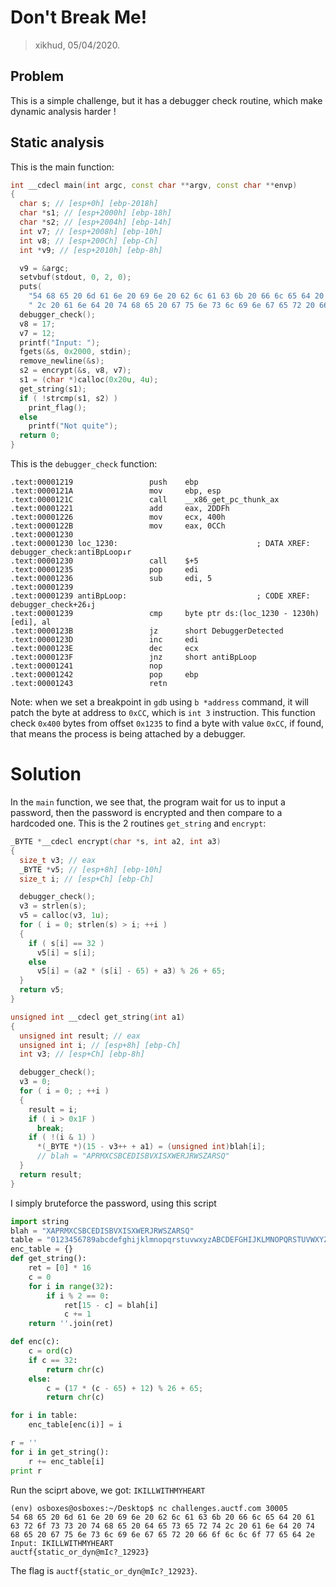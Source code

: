 # Don't Break Me!
> xikhud, 05/04/2020.

## Problem
This is a simple challenge, but it has a debugger check routine, which make dynamic analysis harder !

## Static analysis
This is the main function:
```cpp
int __cdecl main(int argc, const char **argv, const char **envp)
{
  char s; // [esp+0h] [ebp-2018h]
  char *s1; // [esp+2000h] [ebp-18h]
  char *s2; // [esp+2004h] [ebp-14h]
  int v7; // [esp+2008h] [ebp-10h]
  int v8; // [esp+200Ch] [ebp-Ch]
  int *v9; // [esp+2010h] [ebp-8h]

  v9 = &argc;
  setvbuf(stdout, 0, 2, 0);
  puts(
    "54 68 65 20 6d 61 6e 20 69 6e 20 62 6c 61 63 6b 20 66 6c 65 64 20 61 63 72 6f 73 73 20 74 68 65 20 64 65 73 65 72 74"
    " 2c 20 61 6e 64 20 74 68 65 20 67 75 6e 73 6c 69 6e 67 65 72 20 66 6f 6c 6c 6f 77 65 64 2e");
  debugger_check();
  v8 = 17;
  v7 = 12;
  printf("Input: ");
  fgets(&s, 0x2000, stdin);
  remove_newline(&s);
  s2 = encrypt(&s, v8, v7);
  s1 = (char *)calloc(0x20u, 4u);
  get_string(s1);
  if ( !strcmp(s1, s2) )
    print_flag();
  else
    printf("Not quite");
  return 0;
}
```
This is the `debugger_check` function:
```
.text:00001219                 push    ebp
.text:0000121A                 mov     ebp, esp
.text:0000121C                 call    __x86_get_pc_thunk_ax
.text:00001221                 add     eax, 2DDFh
.text:00001226                 mov     ecx, 400h
.text:0000122B                 mov     eax, 0CCh
.text:00001230
.text:00001230 loc_1230:                               ; DATA XREF: debugger_check:antiBpLoop↓r
.text:00001230                 call    $+5
.text:00001235                 pop     edi
.text:00001236                 sub     edi, 5
.text:00001239
.text:00001239 antiBpLoop:                             ; CODE XREF: debugger_check+26↓j
.text:00001239                 cmp     byte ptr ds:(loc_1230 - 1230h)[edi], al
.text:0000123B                 jz      short DebuggerDetected
.text:0000123D                 inc     edi
.text:0000123E                 dec     ecx
.text:0000123F                 jnz     short antiBpLoop
.text:00001241                 nop
.text:00001242                 pop     ebp
.text:00001243                 retn
```
Note: when we set a breakpoint in `gdb` using `b *address` command, it will patch the byte at address to `0xCC`, which is `int 3` instruction.
This function check `0x400` bytes from offset `0x1235` to find a byte with value `0xCC`, if found, that means the process is being attached by a debugger.
# Solution
In the `main` function, we see that, the program wait for us to input a password, then the password is encrypted and then compare to a hardcoded one.
This is the 2 routines `get_string` and `encrypt`:
```cpp
_BYTE *__cdecl encrypt(char *s, int a2, int a3)
{
  size_t v3; // eax
  _BYTE *v5; // [esp+8h] [ebp-10h]
  size_t i; // [esp+Ch] [ebp-Ch]

  debugger_check();
  v3 = strlen(s);
  v5 = calloc(v3, 1u);
  for ( i = 0; strlen(s) > i; ++i )
  {
    if ( s[i] == 32 )
      v5[i] = s[i];
    else
      v5[i] = (a2 * (s[i] - 65) + a3) % 26 + 65;
  }
  return v5;
}

unsigned int __cdecl get_string(int a1)
{
  unsigned int result; // eax
  unsigned int i; // [esp+8h] [ebp-Ch]
  int v3; // [esp+Ch] [ebp-8h]

  debugger_check();
  v3 = 0;
  for ( i = 0; ; ++i )
  {
    result = i;
    if ( i > 0x1F )
      break;
    if ( !(i & 1) )
      *(_BYTE *)(15 - v3++ + a1) = (unsigned int)blah[i];
      // blah = "APRMXCSBCEDISBVXISXWERJRWSZARSQ"
  }
  return result;
}
```
I simply bruteforce the password, using this script
```python
import string
blah = "XAPRMXCSBCEDISBVXISXWERJRWSZARSQ"
table = "0123456789abcdefghijklmnopqrstuvwxyzABCDEFGHIJKLMNOPQRSTUVWXYZ"
enc_table = {}
def get_string():
	ret = [0] * 16
	c = 0
	for i in range(32):
		if i % 2 == 0:
			ret[15 - c] = blah[i]
			c += 1
	return ''.join(ret)

def enc(c):
	c = ord(c)
	if c == 32:
		return chr(c)
	else:
		c = (17 * (c - 65) + 12) % 26 + 65;
		return chr(c)

for i in table:
	enc_table[enc(i)] = i

r = ''
for i in get_string():
	r += enc_table[i]
print r
```
Run the sciprt above, we got: `IKILLWITHMYHEART`
```
(env) osboxes@osboxes:~/Desktop$ nc challenges.auctf.com 30005
54 68 65 20 6d 61 6e 20 69 6e 20 62 6c 61 63 6b 20 66 6c 65 64 20 61 63 72 6f 73 73 20 74 68 65 20 64 65 73 65 72 74 2c 20 61 6e 64 20 74 68 65 20 67 75 6e 73 6c 69 6e 67 65 72 20 66 6f 6c 6c 6f 77 65 64 2e
Input: IKILLWITHMYHEART
auctf{static_or_dyn@mIc?_12923}
```
The flag is `auctf{static_or_dyn@mIc?_12923}`.